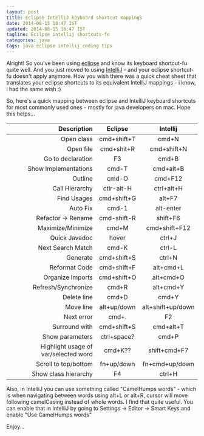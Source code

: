 ```yaml
---           
layout: post
title: Eclipse IntelliJ keyboard shortcut mappings
date: 2014-08-15 18:47 IST
updated: 2014-08-15 18:47 IST
tagline: Ecilpse intellij shortcuts-fu
categories: java
tags: java eclipse intellij coding tips  
---
```


Alright! So you've been using [eclipse](https://www.eclipse.org/) and know its keyboard shortcut-fu quite well. 
And you just moved to using [IntelliJ](http://www.jetbrains.com/idea/) - and your eclipse shortcut-fu doesn't apply 
anymore. How you wish there was a quick cheat sheet that translates your eclipse shortcuts to its equivalent IntelliJ
 mappings - i know, i had the same wish :)

So, here's a quick mapping between eclipse and IntelliJ keyboard shortcuts for most commonly used ones - mostly for 
java developers on mac. Hope this helps...

Description | Eclipse |    Intellij
-----------:|:---------:|:---------:
Open class | cmd+shift+T | cmd+N               
Open file  | cmd+shit+R | cmd+shift+N     
Go to declaration | F3                    | cmd+B          
Show Implementations     | cmd-T              | cmd+alt+B     
Outline                    |     cmd-O |              cmd+F12     
Call Hierarchy             |  ctlr-alt-H              |ctrl+alt+H     
Find Usages                    |cmd+shift+G      |alt+F7          
Auto Fix                        | cmd-1 |              alt-enter      
Refactor -> Rename          |cmd-shift-R  |       shift+F6     
Maximize/Minimize           |cmd+M         |      cmd+shift+F12      
Quick Javadoc                |    hover                    |ctrl+J     
Next Search Match          |cmd-K               |ctrl-L          
Generate                    |     cmd+shift+S |         ctrl+N     
Reformat Code              | cmd+shift+F        |  alt+cmd+L     
Organize Imports          |cmd+shift+O|          alt+cmd+O     
Refresh/Synchronize         | cmd+R |              alt+cmd+Y     
Delete line                    |cmd+D |              cmd+Y     
Move line                    |alt+up/down |    alt+shift+up/down     
Next error                    |cmd+.        |  F2     
Surround with               |cmd+shift+S |         cmd+alt+T     
Show parameters          |ctrl+space?      |    cmd+P     
Highlight usage of var/selected word     |cmd+K?? |    shift+cmd+F7   
Scroll to top/bottom                    |fn+up/down |    fn+cmd+up/down
Show class hierarchy     |F4     |ctrl+H

Also, in IntelliJ you can use something called "CamelHumps words" - which is when navigating between words using 
alt+L or alt+R, cursor will move following camelCasing instead of whole words. I find that quite useful.
You can enable that in IntelliJ by going to Settings -> Editor -> Smart Keys and enable "Use CamelHumps words"

Enjoy...



